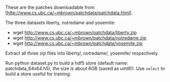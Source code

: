 These are the patches downloadable from
[http://www.cs.ubc.ca/~mbrown/patchdata/patchdata.html].

The three datasets liberty, notredame and yosemite:
- wget http://www.cs.ubc.ca/~mbrown/patchdata/liberty.zip
- wget http://www.cs.ubc.ca/~mbrown/patchdata/notredame.zip
- wget http://www.cs.ubc.ca/~mbrown/patchdata/yosemite.zip

Extract all three zip files into liberty/, notredame/, yosemite/
respectively.

Run python dataset.py to build a hdf5 store (default name:
patchdata_64x64.h5), the size is about 6GB (saved as uint8!).
Use ```select``` to build a store useful for training.
